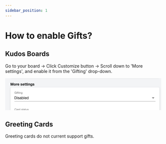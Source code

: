 ```yaml
---
sidebar_position: 1
---
```


# How to enable Gifts?

## Kudos Boards

Go to your board -> Click Customize button -> Scroll down to 'More settings', and enable it from the 'Gifting' drop-down.

![Alt text](image.png)

## Greeting Cards

Greeting cards do not current support gifts.